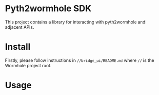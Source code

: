 # Pyth2wormhole SDK
This project contains a library for interacting with pyth2wormhole and adjacent APIs.

# Install
Firstly, please follow instructions in `//bridge_ui/README.md` where
`//` is the Wormhole project root.

# Usage
